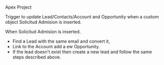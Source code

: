 Apex Project

Trigger to update Lead/Contacts/Account and Opportunity when a custom object Solicitud Admision is inserted.

When Solicitud Admision is inserted.

 - Find a Lead with the same email and convert it,
 - Link to the Account add a  ew Opportunity. 
 - If the lead doesn't exist then create a new lead and follow the same steps described above.
